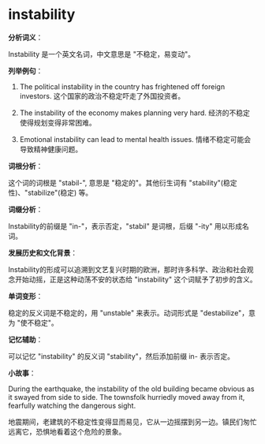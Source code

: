 # instability

**分析词义**：

  

Instability 是一个英文名词，中文意思是 "不稳定，易变动"。

  

**列举例句**：

  

1.  The political instability in the country has frightened off foreign investors. 这个国家的政治不稳定吓走了外国投资者。
    
      
    
2.  The instability of the economy makes planning very hard. 经济的不稳定使得规划变得非常困难。
    
      
    
3.  Emotional instability can lead to mental health issues. 情绪不稳定可能会导致精神健康问题。
    
      
    

  

**词根分析**：

  

这个词的词根是 "stabil-", 意思是 "稳定的"。其他衍生词有 "stability"(稳定性)、"stabilize"(稳定) 等。

  

**词缀分析**：

  

Instability的前缀是 "in-"，表示否定，"stabil" 是词根，后缀 "-ity" 用以形成名词。

  

**发展历史和文化背景**：

  

Instability的形成可以追溯到文艺复兴时期的欧洲，那时许多科学、政治和社会观念开始动摇，正是这种动荡不安的状态给 "instability" 这个词赋予了初步的含义。

  

**单词变形**：

  

稳定的反义词是不稳定的，用 "unstable" 来表示。动词形式是 "destabilize"，意为 "使不稳定"。

  

**记忆辅助**：

  

可以记忆 "instability" 的反义词 "stability"，然后添加前缀 in- 表示否定。

  

**小故事**：

  

During the earthquake, the instability of the old building became obvious as it swayed from side to side. The townsfolk hurriedly moved away from it, fearfully watching the dangerous sight.

  

地震期间，老建筑的不稳定性变得显而易见，它从一边摇摆到另一边。镇民们匆忙远离它，恐惧地看着这个危险的景象。
